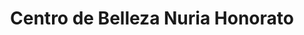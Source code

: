---
title: "Centro de Belleza Nuria Honorato"
url: /malaga/centro-de-belleza-nuria-honorato/
shop: Kosmetik
---